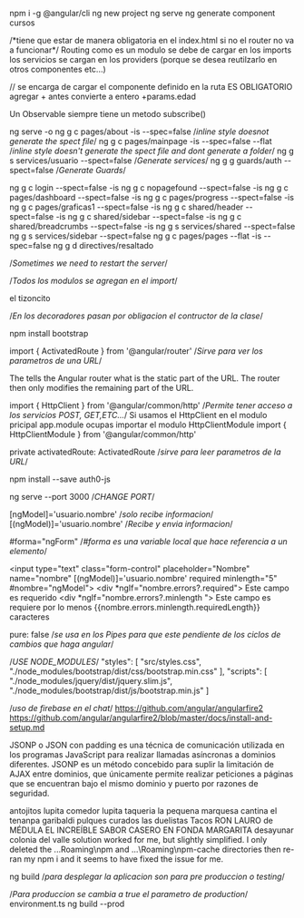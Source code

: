 npm i -g @angular/cli
ng new project
ng serve
ng generate component cursos

<base href="/"> /*tiene que estar de manera obligatoria en el index.html si no el router no va a funcionar*/
Routing como es un modulo se debe de cargar en los imports
los servicios se cargan en los providers (porque se desea reutilzarlo en otros componentes etc...)


<router-outlet></router-outlet> // se encarga de cargar el componente definido en la ruta ES OBLIGATORIO  
agregar + antes convierte a entero +params.edad

Un Observable siempre tiene un metodo subscribe()

ng serve -o
ng g c pages/about -is --spec=false /*inline style doesnot generate the spect file*/
ng g c pages/mainpage -is --spec=false --flat /*inline style doesn't generate the spect file and dont generate a folder*/
ng g s services/usuario --spect=false /*Generate services*/
ng g g guards/auth --spect=false /*Generate Guards*/


ng g c login --spect=false -is
ng g c nopagefound --spect=false -is
ng g c pages/dashboard --spect=false -is
ng g c pages/progress --spect=false -is
ng g c pages/graficas1 --spect=false -is
ng g c shared/header --spect=false -is
ng g c shared/sidebar --spect=false -is
ng g c shared/breadcrumbs --spect=false -is
ng g s services/shared --spect=false
ng g s services/sidebar --spect=false
ng g c pages/pages --flat -is --spec=false
ng g d directives/resaltado

/*Sometimes we need to restart the server*/

/*Todos los modulos se agregan en el import*/

el tizoncito

/*En los decoradores pasan por obligacion el contructor de la clase*/

npm install bootstrap

import { ActivatedRoute } from '@angular/router' /*Sirve para ver los parametros de una URL*/

The <base href="/"> tells the Angular router what is the static part of the URL. The router then only modifies the remaining part of the URL.

import { HttpClient } from '@angular/common/http' /*Permite tener acceso a los servicios POST, GET,ETC...*/
Si usamos el HttpClient en el modulo pricipal app.module ocupas importar el modulo HttpClientModule
import { HttpClientModule } from '@angular/common/http'

private activatedRoute: ActivatedRoute /*sirve para leer parametros de la URL*/


npm install --save auth0-js
<script type="text/javascript" src="node_modules/auth0-js/build/auth0.js"></script>
<script src="https://cdn.auth0.com/js/auth0/9.5.1/auth0.min.js"></script>

ng serve --port 3000 /*CHANGE PORT*/

[ngModel]='usuario.nombre' /*solo recibe informacion*/
[(ngModel)]='usuario.nombre'  /*Recibe y envia informacion*/

#forma="ngForm" /*#forma es una variable local que hace referencia a un elemento*/

  <input type="text" class="form-control" placeholder="Nombre" name="nombre" [(ngModel)]='usuario.nombre' required minlength="5" #nombre="ngModel">
        <div *ngIf="nombre.errors?.required">
          Este campo es requerido
        </div>
        <div *ngIf="nombre.errors?.minlength ">
          Este campo es requiere por lo menos {{nombre.errors.minlength.requiredLength}} caracteres
        </div>


  pure: false /*se usa en los Pipes para que este pendiente de los ciclos de cambios que haga angular*/



/*USE NODE_MODULES*/
"styles": [
              "src/styles.css",
              "./node_modules/bootstrap/dist/css/bootstrap.min.css"
            ],
            "scripts": [
              "./node_modules/jquery/dist/jquery.slim.js",
              "./node_modules/bootstrap/dist/js/bootstrap.min.js"
            ]



/*uso de firebase en el chat*/
https://github.com/angular/angularfire2
https://github.com/angular/angularfire2/blob/master/docs/install-and-setup.md


JSONP o JSON con padding es una técnica de comunicación utilizada en los programas JavaScript para realizar llamadas asíncronas a dominios diferentes. JSONP es un método concebido para suplir la limitación de AJAX entre dominios, que únicamente permite realizar peticiones a páginas que se encuentran bajo el mismo dominio y puerto por razones de seguridad.

antojitos lupita
comedor lupita
taqueria la pequena marquesa
cantina el tenanpa garibaldi
pulques curados las duelistas
Tacos RON LAURO de MÉDULA
EL INCREÍBLE SABOR CASERO EN FONDA MARGARITA desayunar colonia del valle
solution worked for me, but slightly simplified. I only deleted the ...Roaming\npm and ...\Roaming\npm-cache directories then re-ran my npm i and it seems to have fixed the issue for me.


ng build /*para desplegar la aplicacion son para pre produccion o testing*/

/*Para produccion se cambia a true el parametro de production*/
environment.ts
ng build --prod
